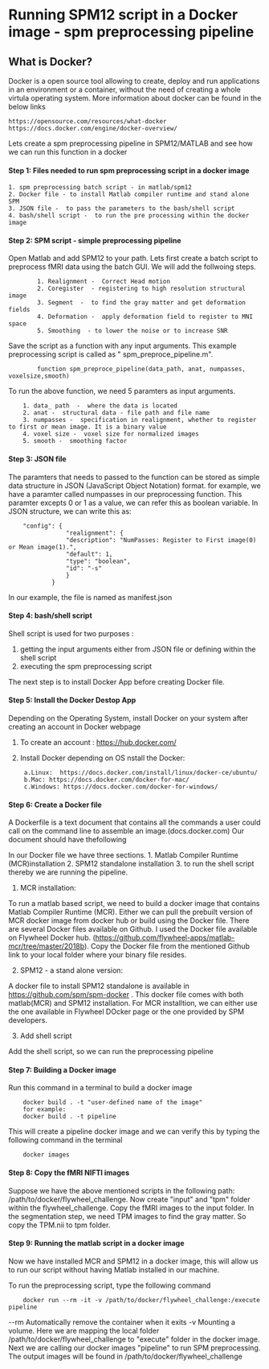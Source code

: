 # Running SPM12 script in a Docker image - spm preprocessing pipeline

## What is Docker?
Docker is a open source tool allowing to create, deploy and run applications in an environment or a container, without the need of creating a whole virtula operating system. More information about docker can be found in the below links

    https://opensource.com/resources/what-docker
    https://docs.docker.com/engine/docker-overview/

Lets create a spm preprocessing pipeline in SPM12/MATLAB and see how we can run this function in a docker


#### Step 1: Files needed to run spm preprocessing script in a docker image

    1. spm preprocessing batch script - in matlab/spm12
    2. Docker file - to install Matlab compiler runtime and stand alone SPM
    3. JSON file -  to pass the parameters to the bash/shell script
    4. bash/shell script -  to run the pre processing within the docker image

#### Step 2: SPM script - simple preprocessing pipeline
Open Matlab and add SPM12 to your path. Lets first create a batch script to preprocess fMRI data using the batch GUI. We will add the follwoing steps.

            1. Realignment -  Correct Head motion
            2. Coregister  - registering to high resolution structural image
            3. Segment  -  to find the gray matter and get deformation fields
            4. Deformation -  apply deformation field to register to MNI space
            5. Smoothing  - to lower the noise or to increase SNR

Save the script as a function with  any input arguments.  This example preprocessing script is called as " spm_preproce_pipeline.m".

            function spm_preproce_pipeline(data_path, anat, numpasses, voxelsize,smooth)

To run the above function, we need 5 paramters as input arguments. 

        1. data_ path  -  where the data is located
        2. anat -  structural data - file path and file name
        3. numpasses -  specification in realignment, whether to register to first or mean image. It is a binary value
        4. voxel size -  voxel size for normalized images
        5. smooth -  smoothing factor

#### Step 3: JSON file
The paramters that needs to passed to the function can be stored as simple data structure in JSON (JavaScript Object Notation) format.
for example, we have a paramter called numpasses in our preprocessing function. This paramter excepts 0 or 1 as a value, we can refer this as boolean variable. In JSON structure, we can write this as:
        
        "config": {
                    "realignment": {
                    "description": "NumPasses: Register to First image(0) or Mean image(1).",
                    "default": 1,
                    "type": "boolean",
                    "id": "-s"
                    }
                }

In our example, the file is named as manifest.json


#### Step 4: bash/shell script

Shell script is used for two purposes : 
1. getting the input arguments either from JSON file or defining within the shell script 
2. executing the spm preprocessing script 

The next step is to install Docker App before creating Docker file.

#### Step 5: Install the Docker Destop App

Depending on the Operating System, install Docker on your system after creating an account in Docker webpage

1. To create an account : https://hub.docker.com/
2. Install Docker depending on OS
nstall the Docker: 

        a.Linux:  https://docs.docker.com/install/linux/docker-ce/ubuntu/
        b.Mac: https://docs.docker.com/docker-for-mac/
        c.Windows: https://docs.docker.com/docker-for-windows/


#### Step 6: Create a Docker file

A Dockerfile is a text document that contains all the commands a user could call on the command line to assemble an image.(docs.docker.com)
Our document should have thefollowing

In our Docker file we have three sections. 1. Matlab Compiler Runtime (MCR)installation 2. SPM12 standalone installation 3. to run the shell script thereby we are running the pipeline.

1. MCR installation:

To run a matlab based script, we need to build a docker image that contains Matlab Compiler Runtime (MCR).
Either we can pull the prebuilt version of MCR docker image from docker hub or build using the Docker file. There are several Docker files available on Github. I used the Docker file available on Flywheel Docker hub. (https://github.com/flywheel-apps/matlab-mcr/tree/master/2018b). 
Copy the  Docker file  from the mentioned Github link to your local folder where your  binary file resides.

2. SPM12 - a stand alone version:

A docker file to install SPM12 standalone is available in https://github.com/spm/spm-docker . This docker file comes with both matlab(MCR) and SPM12 installation.  For MCR installtion, we can either use the one available in Flywheel DOcker page or the one provided by SPM developers.

3. Add shell script 

Add the shell script, so we can run the preprocessing pipeline



#### Step 7: Building a Docker image

Run this command in a terminal to build a docker image

        docker build . -t "user-defined name of the image"
        for example:
        docker build . -t pipeline

This will create a pipeline docker image and we can verify this by typing the following command in the terminal

        docker images



#### Step 8: Copy the fMRI NIFTI images

Suppose we have the above mentioned scripts in the following path: /path/to/docker/flywheel_challenge. Now create  "input"  and "tpm" folder within the flywheel_challenge. Copy the fMRI images to the input folder. In the segmentation step, we need TPM images to find the gray matter. So copy the TPM.nii to tpm folder.



#### Step 9: Running  the  matlab script in a docker image

Now we have installed MCR and SPM12 in a docker image, this will allow us to run our script without having Matlab installed in our machine.

To run the preprocessing script, type the following command 

        docker run --rm -it -v /path/to/docker/flywheel_challenge:/execute  pipeline


--rm  Automatically remove the container when it exits
-v  Mounting a volume. Here we are mapping the local folder /path/to/docker/flywheel_challenge  to  "execute" folder in the docker image. 
Next we are calling our docker images "pipeline" to run SPM preprocessing. The output images will be found in /path/to/docker/flywheel_challenge






















